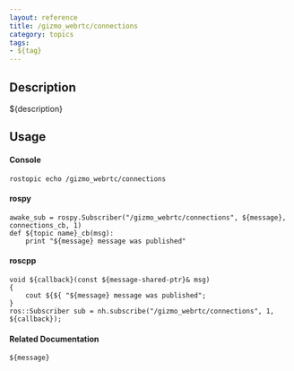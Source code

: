 ```yaml
---
layout: reference
title: /gizmo_webrtc/connections
category: topics
tags: 
- ${tag}
---
```


## Description
${description}

## Usage
#### Console
```
rostopic echo /gizmo_webrtc/connections
```

#### rospy
```
awake_sub = rospy.Subscriber("/gizmo_webrtc/connections", ${message}, connections_cb, 1)
def ${topic name}_cb(msg):
    print "${message} message was published"
```

#### roscpp
```
void ${callback}(const ${message-shared-ptr}& msg)
{
    cout ${${ "${message} message was published";
}
ros::Subscriber sub = nh.subscribe("/gizmo_webrtc/connections", 1, ${callback});
```

#### Related Documentation
``${message}``  